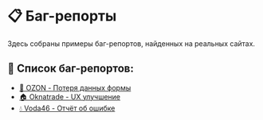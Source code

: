 # 📋 Баг-репорты

Здесь собраны примеры баг-репортов, найденных на реальных сайтах.

## 🎯 Список баг-репортов:

- [🔧 OZON - Потеря данных формы](/bug-reports/bug-form-data-loss-on-refresh.md)
- [🏠 Oknatrade - UX улучшение](/bug-reports/ux-yлучшение.md)
- [💧 Voda46 - Отчёт об ошибке](/bug-reports/отчёт%20об%20ошибке-voda46.md)
